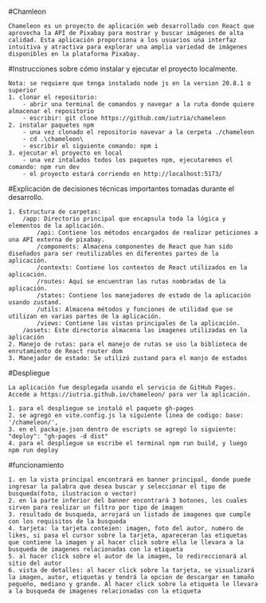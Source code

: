 #Chamleon

    Chameleon es un proyecto de aplicación web desarrollado con React que aprovecha la API de Pixabay para mostrar y buscar imágenes de alta calidad. Esta aplicación proporciona a los usuarios una interfaz intuitiva y atractiva para explorar una amplia variedad de imágenes disponibles en la plataforma Pixabay.

#Instrucciones sobre cómo instalar y ejecutar el proyecto localmente.

    Nota: se requiere que tenga instalado node js en la version 20.8.1 o superior
    1. clonar el repositorio:
        - abrir una terminal de comandos y navegar a la ruta donde quiere almacenar el repositorio
        - escribir: git clone https://github.com/iutria/chameleon
    2. instalar paquetes npm
        - una vez clonado el repositorio navevar a la cerpeta ./chameleon
        - cd .\chameleon\
        - escribir el siguiente comando: npm i
    3. ejecutar el proyecto en local
        - una vez intalados todos los paquetes npm, ejecutaremos el comando: npm run dev
        - el proyecto estará corriendo en http://localhost:5173/

#Explicación de decisiones técnicas importantes tomadas durante el desarrollo.

    1. Estructura de carpetas:
        /app: Directorio principal que encapsula toda la lógica y elementos de la aplicación.
            /api: Contiene los métodos encargados de realizar peticiones a una API externa de pixabay. 
            /components: Almacena componentes de React que han sido diseñados para ser reutilizables en diferentes partes de la aplicación.
            /contexts: Contiene los contextos de React utilizados en la aplicación.
            /routes: Aquí se encuentran las rutas nombradas de la aplicación.
            /states: Contiene los manejadores de estado de la aplicación usando zustand. 
            /utils: Almacena métodos y funciones de utilidad que se utilizan en varias partes de la aplicación. 
            /views: Contiene las vistas principales de la aplicación. 
        /assets: Este directorio almacena las imagenes utilizadas en la aplicación
    2. Manejo de rutas: para el manejo de rutas se uso la biblioteca de enrutamiento de React router dom
    3. Manejador de estado: Se utilizó zustand para el manjo de estados

#Despliegue

    La aplicación fue desplegada usando el servicio de GitHub Pages. Accede a https://iutria.github.io/chameleon/ para ver la aplicación.

    1. para el despliegue se instaló el paquete gh-pages
    2. se agregó en vite.config.js la siguiente linea de codigo: base: '/chameleon/',
    3. en el packaje.json dentro de escripts se agregó lo siguiente: "deploy": "gh-pages -d dist"
    4. para el despliegue se escribe el terminal npm run build, y luego npm run deploy

#funcionamiento

    1. en la vista principal encontrará en banner principal, donde puede ingresar la palabra que desea buscar y seleccionar el tipo de busqueda(foto, ilustracion o vector)
    2. en la parte inferior del banner encontrará 3 botones, los cuales sirven para realizar un filtro por tipo de imagen
    3. resultado de busqueda, arrojará un listado de imagenes que cumple con los requisitos de la busqueda
    4. tarjeta: la tarjeta conteien: imagen, foto del autor, numero de likes, si pasa el cursor sobre la tarjeta, apareceran las etiquetas que contiene la imagen y al hacer click sobre ella le llevara a la busqueda de imagenes relacionadas con la etiqueta
    5. al hacer click sobre el autor de la imagen, lo redireccionará al sitio del autor
    6. vista de detalles: al hacer click sobre la tarjeta, se visualizará la imagen, autor, etiquetas y tendrá la opcion de descargar en tamaño pequeño, mediano y grande. Al hacer click sobre la etiqueta le llevara a la busqueda de imagenes relacionadas con la etiqueta



